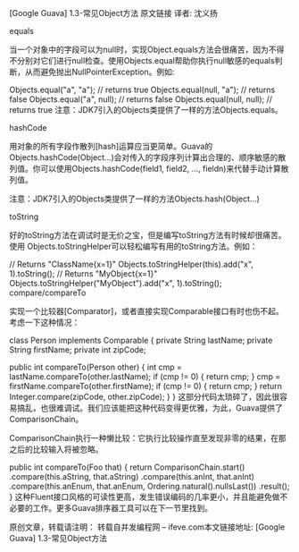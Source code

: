[Google Guava] 1.3-常见Object方法
原文链接 译者: 沈义扬

equals

当一个对象中的字段可以为null时，实现Object.equals方法会很痛苦，因为不得不分别对它们进行null检查。使用Objects.equal帮助你执行null敏感的equals判断，从而避免抛出NullPointerException。例如:

Objects.equal("a", "a"); // returns true
Objects.equal(null, "a"); // returns false
Objects.equal("a", null); // returns false
Objects.equal(null, null); // returns true
注意：JDK7引入的Objects类提供了一样的方法Objects.equals。


hashCode

用对象的所有字段作散列[hash]运算应当更简单。Guava的Objects.hashCode(Object...)会对传入的字段序列计算出合理的、顺序敏感的散列值。你可以使用Objects.hashCode(field1, field2, …, fieldn)来代替手动计算散列值。

注意：JDK7引入的Objects类提供了一样的方法Objects.hash(Object...)

toString

好的toString方法在调试时是无价之宝，但是编写toString方法有时候却很痛苦。使用 Objects.toStringHelper可以轻松编写有用的toString方法。例如：

// Returns "ClassName{x=1}"
Objects.toStringHelper(this).add("x", 1).toString();
// Returns "MyObject{x=1}"
Objects.toStringHelper("MyObject").add("x", 1).toString();
compare/compareTo

实现一个比较器[Comparator]，或者直接实现Comparable接口有时也伤不起。考虑一下这种情况：

class Person implements Comparable<Person> {
  private String lastName;
  private String firstName;
  private int zipCode;

  public int compareTo(Person other) {
    int cmp = lastName.compareTo(other.lastName);
    if (cmp != 0) {
      return cmp;
    }
    cmp = firstName.compareTo(other.firstName);
    if (cmp != 0) {
      return cmp;
    }
    return Integer.compare(zipCode, other.zipCode);
  }
}
这部分代码太琐碎了，因此很容易搞乱，也很难调试。我们应该能把这种代码变得更优雅，为此，Guava提供了ComparisonChain。

ComparisonChain执行一种懒比较：它执行比较操作直至发现非零的结果，在那之后的比较输入将被忽略。

public int compareTo(Foo that) {
    return ComparisonChain.start()
            .compare(this.aString, that.aString)
            .compare(this.anInt, that.anInt)
            .compare(this.anEnum, that.anEnum, Ordering.natural().nullsLast())
            .result();
}
这种Fluent接口风格的可读性更高，发生错误编码的几率更小，并且能避免做不必要的工作。更多Guava排序器工具可以在下一节里找到。

原创文章，转载请注明： 转载自并发编程网 – ifeve.com本文链接地址: [Google Guava] 1.3-常见Object方法